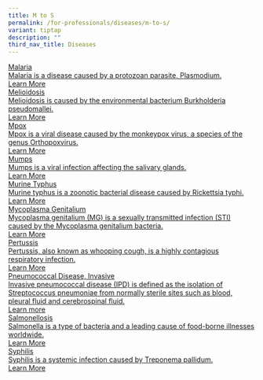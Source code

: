 ```yaml
---
title: M to S
permalink: /for-professionals/diseases/m-to-s/
variant: tiptap
description: ""
third_nav_title: Diseases
---
```

<p></p>
<div class="isomer-card-grid"><a rel="noopener noreferrer nofollow" href="/for-professionals/diseases/m-to-s/malaria/" class="isomer-card"><div class="isomer-card-body"><div class="isomer-card-title">Malaria</div><div class="isomer-card-description">Malaria is a disease caused by a protozoan parasite, Plasmodium.</div><div class="isomer-card-link">Learn More</div></div></a>
<a rel="noopener noreferrer nofollow" href="/for-professionals/diseases/m-to-s/melioidosis/" class="isomer-card">
<div class="isomer-card-body">
<div class="isomer-card-title">Melioidosis</div>
<div class="isomer-card-description">Melioidosis is caused by the environmental bacterium Burkholderia pseudomallei.</div>
<div class="isomer-card-link">Learn More</div>
</div>
</a><a rel="noopener noreferrer nofollow" href="/for-professionals/diseases/m-to-s/mpox/" class="isomer-card"><div class="isomer-card-body"><div class="isomer-card-title">Mpox</div><div class="isomer-card-description">Mpox is a viral disease caused by the monkeypox virus, a species of the genus Orthopoxvirus.</div><div class="isomer-card-link">Learn More</div></div></a>
<a rel="noopener noreferrer nofollow" href="/for-professionals/diseases/m-to-s/mumps/" class="isomer-card">
<div class="isomer-card-body">
<div class="isomer-card-title">Mumps</div>
<div class="isomer-card-description">Mumps is a viral infection affecting the salivary glands.</div>
<div class="isomer-card-link">Learn More</div>
</div>
</a><a rel="noopener noreferrer nofollow" href="/for-professionals/diseases/m-to-s/murine-typhus/" class="isomer-card"><div class="isomer-card-body"><div class="isomer-card-title">Murine Typhus</div><div class="isomer-card-description">Murine typhus is a zoonotic bacterial disease caused by Rickettsia typhi.</div><div class="isomer-card-link">Learn More</div></div></a>
<a rel="noopener noreferrer nofollow" href="/for-professionals/diseases/m-to-s/mycoplasma-genitalium/" class="isomer-card">
<div class="isomer-card-body">
<div class="isomer-card-title">Mycoplasma Genitalium</div>
<div class="isomer-card-description">Mycoplasma genitalium (MG) is a sexually transmitted infection (STI) caused
by the Mycoplasma genitalium bacteria.</div>
<div class="isomer-card-link">Learn More</div>
</div>
</a><a rel="noopener noreferrer nofollow" href="/for-professionals/diseases/m-to-s/pertussis/" class="isomer-card"><div class="isomer-card-body"><div class="isomer-card-title">Pertussis</div><div class="isomer-card-description">Pertussis, also known as whooping cough, is a highly contagious respiratory infection.</div><div class="isomer-card-link">Learn More</div></div></a>
<a rel="noopener noreferrer nofollow" href="/for-professionals/diseases/m-to-s/pneumococcal-disease-invasive/" class="isomer-card">
<div class="isomer-card-body">
<div class="isomer-card-title">Pneumococcal Disease, Invasive</div>
<div class="isomer-card-description">Invasive pneumococcal disease (IPD) is defined as the isolation of Streptococcus
pneumoniae from normally sterile sites such as blood, pleural fluid and
cerebrospinal fluid.</div>
<div class="isomer-card-link">Learn more</div>
</div>
</a><a rel="noopener noreferrer nofollow" href="/for-professionals/diseases/m-to-s/salmonellosis/" class="isomer-card"><div class="isomer-card-body"><div class="isomer-card-title">Salmonellosis</div><div class="isomer-card-description">Salmonella is a type of bacteria and a leading cause of food-borne illnesses worldwide.</div><div class="isomer-card-link">Learn More</div></div></a>
<a rel="noopener noreferrer nofollow" href="/for-professionals/diseases/m-to-s/syphilis/" class="isomer-card">
<div class="isomer-card-body">
<div class="isomer-card-title">Syphilis</div>
<div class="isomer-card-description">Syphilis is a systemic infection caused by Treponema pallidum.</div>
<div class="isomer-card-link">Learn More</div>
</div>
</a>
</div>
<p></p>